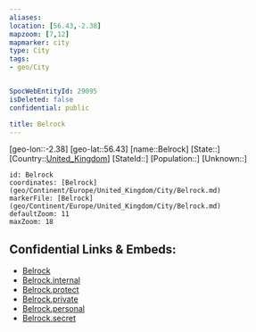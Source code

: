 ```yaml
---
aliases: 
location: [56.43,-2.38]
mapzoom: [7,12] 
mapmarker: city 
type: City
tags:
- geo/City


SpocWebEntityId: 29095
isDeleted: false
confidential: public

title: Belrock
---
```

[geo-lon::-2.38]
[geo-lat::56.43]
[name::Belrock]
[State::]
[Country::[United_Kingdom](geo/Continent/Europe/United_Kingdom.md)]
[StateId::]
[Population::]
[Unknown::]


```leaflet
id: Belrock
coordinates: [Belrock](geo/Continent/Europe/United_Kingdom/City/Belrock.md)
markerFile: [Belrock](geo/Continent/Europe/United_Kingdom/City/Belrock.md)
defaultZoom: 11 
maxZoom: 18
```


## Confidential Links & Embeds: 
- [Belrock](../../../../../../_public/geo/Continent/Europe/United_Kingdom/City/Belrock.md) 
- [Belrock.internal](../../../../../../_internal/geo/Continent/Europe/United_Kingdom/City/Belrock.internal.md) 
- [Belrock.protect](../../../../../../_protect/geo/Continent/Europe/United_Kingdom/City/Belrock.protect.md) 
- [Belrock.private](../../../../../../_private/geo/Continent/Europe/United_Kingdom/City/Belrock.private.md) 
- [Belrock.personal](../../../../../../_personal/geo/Continent/Europe/United_Kingdom/City/Belrock.personal.md) 
- [Belrock.secret](../../../../../../_secret/geo/Continent/Europe/United_Kingdom/City/Belrock.secret.md) 
